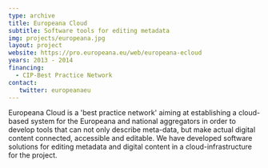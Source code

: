 ```yaml
---
type: archive
title: Europeana Cloud
subtitle: Software tools for editing metadata
img: projects/europeana.jpg
layout: project
website: https://pro.europeana.eu/web/europeana-ecloud
years: 2013 - 2014
financing:
  - CIP-Best Practice Network
contact:
   twitter: europeanaeu
---
```

Europeana Cloud is a 'best practice network' aiming at establishing a cloud-based system for the Europeana and national aggregators in order to develop tools that can not only describe meta-data, but make actual digital content connected, accessible and editable.
We have developed software solutions for editing metadata and digital content in a cloud-infrastructure for the project.


